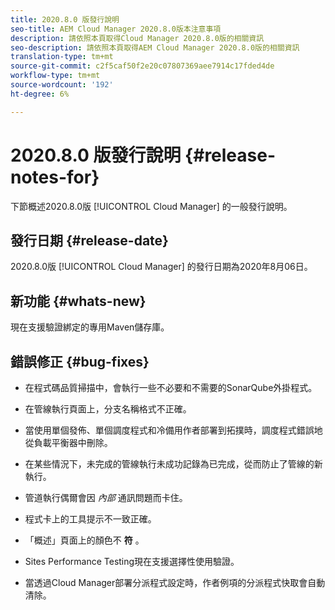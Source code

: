 ```yaml
---
title: 2020.8.0 版發行說明
seo-title: AEM Cloud Manager 2020.8.0版本注意事項
description: 請依照本頁取得Cloud Manager 2020.8.0版的相關資訊
seo-description: 請依照本頁取得AEM Cloud Manager 2020.8.0版的相關資訊
translation-type: tm+mt
source-git-commit: c2f5caf50f2e20c07807369aee7914c17fded4de
workflow-type: tm+mt
source-wordcount: '192'
ht-degree: 6%

---
```


# 2020.8.0 版發行說明 {#release-notes-for}

下節概述2020.8.0版 [!UICONTROL Cloud Manager] 的一般發行說明。

## 發行日期 {#release-date}

2020.8.0版 [!UICONTROL Cloud Manager] 的發行日期為2020年8月06日。

## 新功能 {#whats-new}

現在支援驗證綁定的專用Maven儲存庫。

## 錯誤修正 {#bug-fixes}

* 在程式碼品質掃描中，會執行一些不必要和不需要的SonarQube外掛程式。

* 在管線執行頁面上，分支名稱格式不正確。

* 當使用單個發佈、單個調度程式和冷備用作者部署到拓撲時，調度程式錯誤地從負載平衡器中刪除。

* 在某些情況下，未完成的管線執行未成功記錄為已完成，從而防止了管線的新執行。

* 管道執行偶爾會因 *內部* 通訊問題而卡住。

* 程式卡上的工具提示不一致正確。

* 「概述」頁面上的顏色不 **符** 。

* Sites Performance Testing現在支援選擇性使用驗證。

* 當透過Cloud Manager部署分派程式設定時，作者例項的分派程式快取會自動清除。

